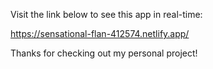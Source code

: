 Visit the link below to see this app in real-time:

https://sensational-flan-412574.netlify.app/

Thanks for checking out my personal project!